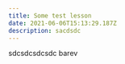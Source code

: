 ```yaml
---
title: Some test lesson
date: 2021-06-06T15:13:29.187Z
description: sacdsdc
---
```

sdcsdcsdcsdc barev